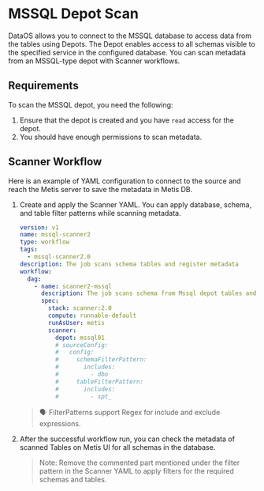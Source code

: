 # MSSQL Depot Scan

DataOS allows you to connect to the MSSQL database to access data from the tables using Depots. The  Depot enables access to all schemas visible to the specified service in the configured database. You can scan metadata from an MSSQL-type depot with Scanner workflows.

## Requirements

To scan the MSSQL depot, you need the following:

1. Ensure that the depot is created and you have `read` access for the depot.
2. You should have enough permissions to scan metadata.

## Scanner Workflow

Here is an example of YAML configuration to connect to the source and reach the Metis server to save the metadata in Metis DB.

1. Create and apply the Scanner YAML. You can apply database, schema, and table filter patterns while scanning metadata. 
    
    ```yaml
    version: v1
    name: mssql-scanner2
    type: workflow
    tags:
      - mssql-scanner2.0
    description: The job scans schema tables and register metadata
    workflow:
      dag:
        - name: scanner2-mssql
          description: The job scans schema from Mssql depot tables and register metadata to metis2
          spec:
            stack: scanner:2.0
            compute: runnable-default
            runAsUser: metis
            scanner:
              depot: mssql01
              # sourceConfig:
              #   config:
              #     schemaFilterPattern:
              #       includes:
              #         - dbo
              #     tableFilterPattern:
              #       includes:
              #         - spt_
    ```
    
    
    > 🗣️ FilterPatterns support Regex for include and exclude expressions.
    
    
    
2. After the successful workflow run, you can check the metadata of scanned Tables on Metis UI for all schemas in the database.
    
    
    > Note: Remove the commented part mentioned under the filter pattern in the Scanner YAML to apply filters for the required schemas and tables.
    